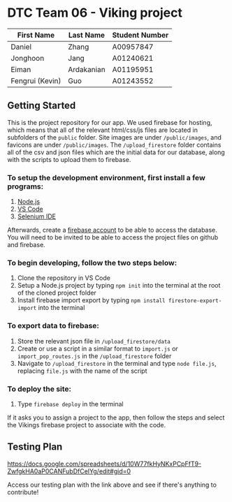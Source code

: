 # DTC Team 06 - Viking project


First Name | Last Name | Student Number
-----------|-----------|---------------
Daniel | Zhang | A00957847
Jonghoon | Jang | A01240621
Eiman | Ardakanian | A01195951
Fengrui (Kevin) | Guo | A01243552


## Getting Started

This is the project repository for our app. We used firebase for hosting, which means that all of the relevant html/css/js files are located in subfolders of the `public` folder. Site images are under `/public/images`, and favicons are under `/public/images`. The `/upload_firestore` folder contains all of the csv and json files which are the initial data for our database, along with the scripts to upload them to firebase.

### To setup the development environment, first install a few programs:

1. <a href="https://nodejs.org/en/">Node.js</a>
2. <a href="https://code.visualstudio.com/download">VS Code</a>
3. <a href="https://www.selenium.dev/downloads/">Selenium IDE</a>
    
Afterwards, create a <a href="https://firebase.google.com/">firebase account</a> to be able to access the database. You will need to be invited to be able to access the project files on github and firebase.

### To begin developing, follow the two steps below:

1. Clone the repository in VS Code
2. Setup a Node.js project by typing `npm init` into the terminal at the root of the cloned project folder
3. Install firebase import export by typing `npm install firestore-export-import` into the terminal

### To export data to firebase:

1. Store the relevant json file in `/upload_firestore/data`
2. Create or use a script in a similar format to `import.js` or `import_pop_routes.js` in the `/upload_firestore` folder
3. Navigate to `/upload_firestore` in the terminal and type `node file.js`, replacing `file.js` with the name of the script

### To deploy the site:

1. Type `firebase deploy` in the terminal

If it asks you to assign a project to the app, then follow the steps and select the Vikings firebase project to associate with the code.

## Testing Plan

https://docs.google.com/spreadsheets/d/10W77fkHyNKxPCpFfT9-ZwfgkHA0aP0CANFubDfCeIYg/edit#gid=0

Access our testing plan with the link above and see if there's anything to contribute!